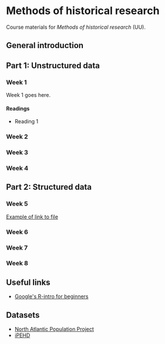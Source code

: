 # Methods of historical research
Course materials for _Methods of historical research_ (UU).

## General introduction

## Part 1: Unstructured data

### Week 1
Week 1 goes here.

#### Readings
* Reading 1

### Week 2

### Week 3

### Week 4

## Part 2: Structured data

### Week 5

[Example of link to file](data/allen_realwage_labourers.csv)

### Week 6

### Week 7

### Week 8

## Useful links
* [Google's R-intro for beginners](http://www.youtube.com/playlist?list=PLOU2XLYxmsIK9qQfztXeybpHvru-TrqAP)

## Datasets
* [North Atlantic Population Project](https://www.nappdata.org)
* [iPEHD](https://www.cesifo-group.de/ifoHome/facts/iPEHD-Ifo-Prussian-Economic-History-Database.html)